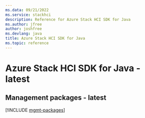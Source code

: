 ```yaml
---
ms.data: 09/21/2022
ms.service: stackhci
description: Reference for Azure Stack HCI SDK for Java
ms.author: jfree
author: joshfree
ms.devlang: java
title: Azure Stack HCI SDK for Java
ms.topic: reference
---
```

# Azure Stack HCI SDK for Java - latest

## Management packages - latest
[!INCLUDE [mgmt-packages](stack-hci-mgmt-index.md)]